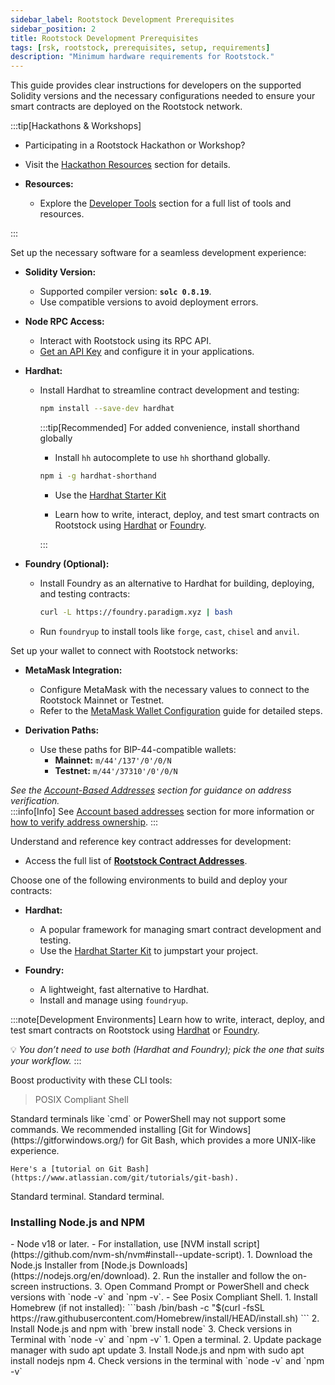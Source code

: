 ```yaml
---
sidebar_label: Rootstock Development Prerequisites
sidebar_position: 2
title: Rootstock Development Prerequisites
tags: [rsk, rootstock, prerequisites, setup, requirements]
description: "Minimum hardware requirements for Rootstock."
---
```


This guide provides clear instructions for developers on the supported Solidity versions and the necessary configurations needed to ensure your smart contracts are deployed on the Rootstock network. 
 
:::tip[Hackathons & Workshops]

- Participating in a Rootstock Hackathon or Workshop?
- Visit the [Hackathon Resources](/resources/hackathon/)  section for details.

- **Resources:**  
  - Explore the [Developer Tools](/dev-tools/) section for a full list of tools and resources.  

:::
<Steps>
 <Step title="Software Requirements:">
   

 
Set up the necessary software for a seamless development experience:  

- **Solidity Version:**  
  - Supported compiler version: **`solc 0.8.19`**.  
  - Use compatible versions to avoid deployment errors.  

- **Node RPC Access:**  
  - Interact with Rootstock using its RPC API.  
  - [Get an API Key](/developers/rpc-api/rootstock/setup/) and configure it in your applications.  

- **Hardhat:**  
  - Install Hardhat to streamline contract development and testing:  
    ```bash
    npm install --save-dev hardhat
    ```   
    :::tip[Recommended]
    For added convenience, install shorthand globally
    - Install `hh` autocomplete to use `hh` shorthand globally.
    ```bash
    npm i -g hardhat-shorthand
    ```

    - Use the [Hardhat Starter Kit](/developers/quickstart/hardhat)

    - Learn how to write, interact, deploy, and test smart contracts on Rootstock using [Hardhat](/developers/smart-contracts/hardhat) or [Foundry](/developers/smart-contracts/foundry/).

     :::

- **Foundry (Optional):**  
  - Install Foundry as an alternative to Hardhat for building, deploying, and testing contracts:  
    ```bash
    curl -L https://foundry.paradigm.xyz | bash
    ```  
  - Run `foundryup` to install tools like `forge`, `cast`, `chisel` and `anvil`.  
</Step>

<Step title="Wallet Configuration:">
   
Set up your wallet to connect with Rootstock networks:  

- **MetaMask Integration:**  
  - Configure MetaMask with the necessary values to connect to the Rootstock Mainnet or Testnet.  
  - Refer to the [MetaMask Wallet Configuration](/dev-tools/wallets/metamask/) guide for detailed steps.  

- **Derivation Paths:**  
  - Use these paths for BIP-44-compatible wallets:  
    - **Mainnet:** `m/44'/137'/0'/0/N`  
    - **Testnet:** `m/44'/37310'/0'/0/N`  

 *See the [Account-Based Addresses](#account-based-addresses) section for guidance on address verification.*  
:::info[Info]
See [Account based addresses](/concepts/account-based-addresses/) section for more information or [how to verify address ownership](/developers/smart-contracts/verify-address-ownership/).
:::

</Step>

<Step title="Contract Addresses">
 
Understand and reference key contract addresses for development:  
- Access the full list of **[Rootstock Contract Addresses](#contract-addresses)**.  

</Step>

<Step title="Development Environments:">
    
Choose one of the following environments to build and deploy your contracts:  

- **Hardhat:**  
  - A popular framework for managing smart contract development and testing.  
  - Use the [Hardhat Starter Kit](#hardhat-starter-kit) to jumpstart your project.  

- **Foundry:**  
  - A lightweight, fast alternative to Hardhat.   
  - Install and manage using `foundryup`.  

 
:::note[Development Environments]
Learn how to write, interact, deploy, and test smart contracts on Rootstock using [Hardhat](/developers/smart-contracts/hardhat) or [Foundry](/developers/smart-contracts/foundry/).

💡 *You don’t need to use both  (Hardhat and Foundry); pick the one that suits your workflow.* 
:::
</Step>

<Step title="Command Line Tools">

Boost productivity with these CLI tools:  

> POSIX Compliant Shell

<Tabs>
  <TabItem value="windows" label="Windows">
    Standard terminals like `cmd` or PowerShell may not support some commands. We recommended installing [Git for Windows](https://gitforwindows.org/) for Git Bash, which provides a more UNIX-like experience. 
    
    Here's a [tutorial on Git Bash](https://www.atlassian.com/git/tutorials/git-bash).
  </TabItem>
  <TabItem value="macos" label="MacOS">
    Standard terminal.
  </TabItem>
  <TabItem value="Linux" label="Linux">
    Standard terminal.
  </TabItem>
</Tabs>

### Installing Node.js and NPM

<Tabs>
  <TabItem value="nvm" label="NVM" default>
    - Node v18 or later. 
        - For installation, use [NVM install script](https://github.com/nvm-sh/nvm#install--update-script).
  </TabItem>
  <TabItem value="windows" label="Windows">
    1. Download the Node.js Installer from [Node.js Downloads](https://nodejs.org/en/download).
    2. Run the installer and follow the on-screen instructions.
    3. Open Command Prompt or PowerShell and check versions with `node -v` and `npm -v`. 
        - See Posix Compliant Shell.
  </TabItem>
  <TabItem value="macos" label="MacOS">
    1. Install Homebrew (if not installed):
        ```bash
        /bin/bash -c "$(curl -fsSL https://raw.githubusercontent.com/Homebrew/install/HEAD/install.sh)
        ``` 
    2. Install Node.js and npm with `brew install node` 
    3. Check versions in Terminal with `node -v` and `npm -v`
  </TabItem>
  <TabItem value="linux" label="Linux">
      1. Open a terminal.
      2. Update package manager with sudo apt update
      3. Install Node.js and npm with sudo apt install nodejs npm
      4. Check versions in the terminal with `node -v` and `npm -v`
  </TabItem>
</Tabs>
 
  </Step>
</Steps>
